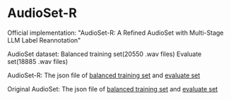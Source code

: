 # AudioSet-R
Official implementation: "AudioSet-R: A Refined AudioSet with Multi-Stage LLM Label Reannotation"

AudioSet dataset: Balanced training set(20550 .wav files) Evaluate set(18885 .wav files)

AudioSet-R: The json file of [balanced training set](https://github.com/colaudiolab/AudioSet-R/blob/main/AudioSet-R_train.json) and [evaluate set](https://github.com/colaudiolab/AudioSet-R/blob/main/AudioSet-R_eval.json)

Original AudioSet: The json file of [balanced training set](https://github.com/colaudiolab/AudioSet-R/blob/main/balanced_train.json) and [evaluate set](https://github.com/colaudiolab/AudioSet-R/blob/main/evaluate_set.json)
